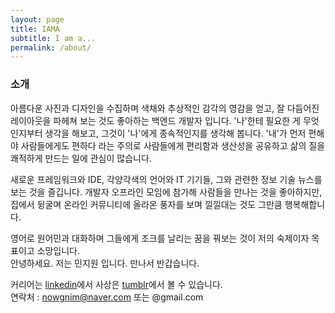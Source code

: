 ```yaml
---
layout: page
title: IAMA
subtitle: I am a...
permalink: /about/
---
```


### 소개
아름다운 사진과 디자인을 수집하며 색채와 추상적인 감각의 영감을 얻고, 잘 다듬어진 레이아웃을 파헤쳐 보는 것도 좋아하는 백엔드 개발자 입니다. '나'한테 필요한 게 무엇인지부터 생각을 해보고, 그것이 '나'에게 종속적인지를 생각해 봅니다. '내'가 먼저 편해야 사람들에게도 편하다 라는 주의로 사람들에게 편리함과 생산성을 공유하고 삶의 질을 쾌적하게 만드는 일에 관심이 많습니다.

새로운 프레임워크와 IDE, 각양각색의 언어와 IT 기기들, 그와 관련한 정보 기술 뉴스를 보는 것을 즐깁니다. 개발자 오프라인 모임에 참가해 사람들을 만나는 것을 좋아하지만, 집에서 뒹굴며 온라인 커뮤니티에 올라온 풍자를 보며 낄낄대는 것도 그만큼 행복해합니다.

영어로 원어민과 대화하며 그들에게 조크를 날리는 꿈을 꿔보는 것이 저의 숙제이자 목표이고 소망입니다.<br/>
안녕하세요. 저는 민지원 입니다. 만나서 반갑습니다.

커리어는 [linkedin](# "오른쪽 밑에 있어요")에서 사상은 [tumblr](# "오른쪽 밑에 있어요")에서 볼 수 있습니다.<br />
연락처 : nowgnim@naver.com 또는 @gmail.com
